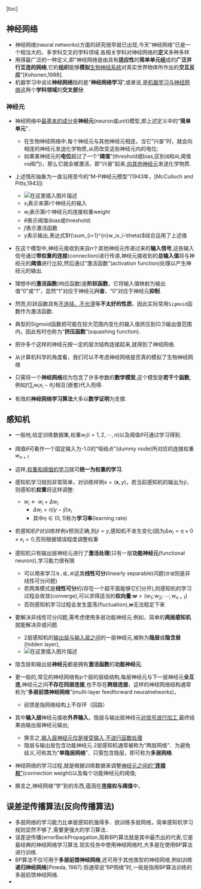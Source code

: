 [toc]

## 神经网络

- 神经网络(neural networks)方面的研究很早就已出现,今天“神经网络”已是一个相当大的、多学科交叉的学科领域.各相关学科对神经网络的**定义**多种多样
- 用得最广泛的一种定义,即“神经网络是由具有**适应性**的**简单单元组**成的**广泛并行互连的网络**,它的**组织**能够**模拟**<u>生物神经系统</u>对真实世界物体所作出的**交互反应**”[Kohonen,1988].
- 机器学习中谈论**神经网络**指的是“**神经网络学习**”,或者说,是<u>机器学习与神经网络</u>这两个**学科领域**的**交叉部分**.

### 神经元

- 神经网络中<u>最基本的成分</u>是**神经元**(neuron或unit)模型,即上述定义中的“**简单单元**”．
  - 在生物神经网络中,每个神经元与其他神经元相连，当它“兴奋”时，就会向相连的神经元发送化学物质,从而改变这些神经元内的电位;
  - 如果某神经元的**电位**超过了一个“**阈值**”(threshold或bias,区别`阈`和`阀`,阈值vs阀门)，那么它就会被激活，即“兴奋”起来,<u>向其他神经元</u>发送化学物质.

- 上述情形抽象为一直沿用至今的“M-P神经元模型”(1943年，[McCulloch and Pitts,1943])
  - ![在这里插入图片描述](https://img-blog.csdnimg.cn/6658a53d1de04a5ea63a6e423b2d1216.png)
  - $x_i$表示来第i个神经元的输入
  - $w_i$表示第i个神经元的连接权重weight
  - $\theta$表示阈值(bias或threshold)
  - $f$表示激活函数
  - y表示输出,表达式$f(\sum_{i=1}^{n}w_ix_i-\theta)$综合运用了上述值
- 在这个模型中,神经元接收到来自n个其他神经元传递过来的**输入信号**,这些输入信号通过**带权重的连接**(connection)进行传递,神经元接收到的**总输入值**将与神经元的**阈值**进行比较,然后通过“激活函数”(activation function)处理以产生神经元的输出.
- 理想中的**激活函数**(响应函数)是**阶跃函数**，它将输入值映射为输出值“0”或“1”，显然“1”对应于神经元**兴奋**，“0”对应于神经元**抑制**.
- 然而,阶跃函数具有<u>不连续、不光滑</u>等**不太好的性质**，因此实际常用`Sigmoid`函数作为激活函数.
- 典型的Sigmoid函数把可能在较大范围内变化的输入值挤压到(0,1)输出值范围内，因此有时也称为“**挤压函数**”(squashing function).
- 把许多个这样的神经元按一定的层次结构连接起来,就得到了神经网络.
- 从计算机科学的角度看，我们可以不考虑神经网络是否真的模拟了生物神经网络
- 只需将一个**神经网络**视为包含了许多参数的**数学模型**,这个模型是**若干个函数**,例如$f(\sum_{i}w_ix_i-\theta_j)$相互(嵌套)代入而得.
- 有效的**神经网络学习算法**大多以**数学证明**为支撑.

## 感知机

- 一般地,给定训练数据集,权重$w_i(i=1,2,\cdots,n)$以及阈值$\theta$可通过学习得到.
- 阈值$\theta$可看作一个固定输入为-1.0的“哑结点”(dummy node)所对应的连接权重$w_{n+1}$
- 这样,<u>权重和阈值的学习</u>就可**统一为权重的学习**.
- 感知机学习规则非常简单，对训练样例$s=(\boldsymbol{x},y)$，若当前感知机的输出为$\hat{y}$，则感知机**权重**将这样调整:
  - $w_i\leftarrow{w_i+\Delta{w_i}}$
    - $\Delta{w_i}=\eta(y-\hat{y})x_i$
    - 其中$\eta\in(0,1)$称为**学习率**(learning rate)
- 若感知机P对训练样例$s$预测正确,则$\hat{y}=y$,感知机不发生变化(因为$\Delta{w_i}=\eta\times{0}\times{x_i}=0$,否则根据错误程度调整权重
- 感知机只有输出层神经元进行了**激活处理**(只有一层**功能神经元**(functional neuron)),学习能力很有限
  - 可以用来学习`与,或,非`这类**线性可分**(linearly separable)问题(`亦或`则是非线性可分问题)
  - 若两类模式是**线性可分**的(存在一个超平面能够它们分开),则感知机的学习过程会收敛(converge),可以求得适当的**权向量**:$\boldsymbol{w}=(w_1;w_2;\cdots;w_{n+1})$
  - 否则感知机学习过程会发生震荡(fluctuation),$\boldsymbol{w}$无法稳定下来

- 要解决非线性可分问题,需考虑使用多层功能神经元.例如，简单的**两层感知机**就能解决异或问题.
  - 2层感知机的<u>输出层与输入层之间</u>的一层神经元,被称为**隐层**或**隐含层**(hidden layer),
  - ![在这里插入图片描述](https://img-blog.csdnimg.cn/4d99ef984bed4ebb851ae32feaccd46d.png)
- 隐含层和输出层**神经元**都是拥有**激活函数**的**功能神经元**.
- 更一般的,常见的神经网络有p个层的层级结构,每层神经元与下一层神经元**全互连**,神经元之间**不存在同层连接**,也不存在**跨层连接**，这样的神经网络结构通常称为“**多层前馈神经网络**”(multi-layer feedforward neuralnetworks)，
  - 前馈是指网络结构上不存环（回路）
- 其中**输入层**神经元接收**外界输入**，隐层与输出层神经元<u>对信号进行加工</u>,最终结果由输出层神经元输出;
  - 换言之,<u>输入层神经元仅是接受输入,不进行函数处理</u>
  - 隐层与输出层包含功能神经元.2层感知机通常被称为“两层网络”．为避免歧义,可称其为“**单隐层网络**”．只需包含隐层，即可称为**多层网络**.
- 神经网络的学习过程,就是根据训练数据来调整<u>神经元之间的“**连接权**”</u>(connection weight)以及每个功能神经元的阈值;
- 换言之,神经网络“学”到的东西,蕴涵在**连接权与阈值**中，



## 误差逆传播算法(反向传播算法)

- 多层网络的学习能力比单层感知机强得多．欲训练多层网络，简单感知机学习规则显然不够了,需要更强大的学习算法．
- 误差逆传播(errorBackPropagation,简称BP)算法就是其中最杰出的代表,它是最经典的神经网络学习算法.现实任务中使用神经网络时,大多是在使用BP算法进行训练.
- BP算法不仅可用于**多层前馈神经网络**,还可用于其他类型的神经网络,例如训练**递归神经网络**[Pineda, 1987].但通常说“BP网络”时,一般是指用BP算法训练的多层前馈神经网络.
- 







